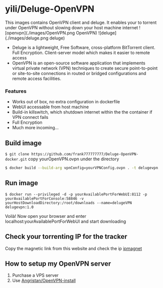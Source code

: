 # yili/Deluge-OpenVPN
This images contains OpenVPN client and deluge. It enables your to torrent under OpenVPN without slowing down your host machine internet
![openvpn](./images/OpenVPN.png OpenVPN) ![deluge](./images/deluge.png deluge)
* Deluge is a lightweight, Free Software, cross-platform BitTorrent client. Full Encryption. Client-server model which makes it easier to remote access
* OpenVPN is an open-source software application that implements virtual private network (VPN) techniques to create secure point-to-point or site-to-site connections in routed or bridged configurations and remote access facilities.

### Features
* Works out of box, no extra configuration in dockerfile
* WebUI accessable from host machine
* Build-in killswitch, which shutdown internet within the the container if VPN connect fails
* Full Encryption
* Much more incoming...

## Build image

```$ git clone https://github.com/frank777777777/Deluge-OpenVPN-docker.git```
    copy yourOpenVPN.ovpn under the directory
```bash
$ docker build --build-arg vpnConfig=yourVPNConfig.ovpn . -t delugevpn:1.0 -f dockerfile
```

## Run image
```
$ docker run --privileged -d -p yourAvailablePortForWebUI:8112 -p yourAvailablePortForConsole:58846 -v yourHostDownloadDirectory:/root/downloads --name=delugeVPN delugevpn:1.0
```
Voilà! Now open your browser and enter localhost:yourAvailablePortForWebUI and start downloading

## Check your torrenting IP for the tracker
Copy the magnetic link from this website and check the ip
[ipmagnet](http://ipmagnet.services.cbcdn.com/)


## How to setup my OpenVPN server
1. Purchase a VPS server 
1. Use [Angristan/OpenVPN-install](https://github.com/Angristan/OpenVPN-install)

